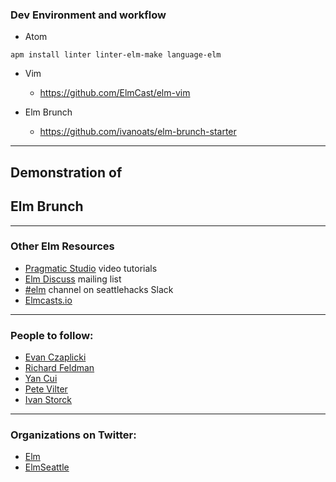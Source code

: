 ### Dev Environment and workflow
- Atom
```
apm install linter linter-elm-make language-elm
```
- Vim
  - https://github.com/ElmCast/elm-vim

- Elm Brunch
  - https://github.com/ivanoats/elm-brunch-starter

---

## Demonstration of
## Elm Brunch

---

### Other Elm Resources

- [Pragmatic Studio](https://pragmaticstudio.com/elm) video tutorials
- [Elm Discuss](https://groups.google.com/forum/?fromgroups#!forum/elm-discuss) mailing list
- [#elm](seattlehacks.herokuapp.com) channel on seattlehacks Slack
- [Elmcasts.io](http://elmcasts.io)

---

### People to follow:
- [Evan Czaplicki](https://twitter.com/evancz)
- [Richard Feldman](https://twitter.com/rtfeldman)
- [Yan Cui](https://twitter.com/theburningmonk)
- [Pete Vilter](https://twitter.com/)
- [Ivan Storck](https://twitter.com/ivanoats)

---
### Organizations on Twitter:
- [Elm](https://twitter.com/elmlang)
- [ElmSeattle](https://twitter.com/elmseattle)
